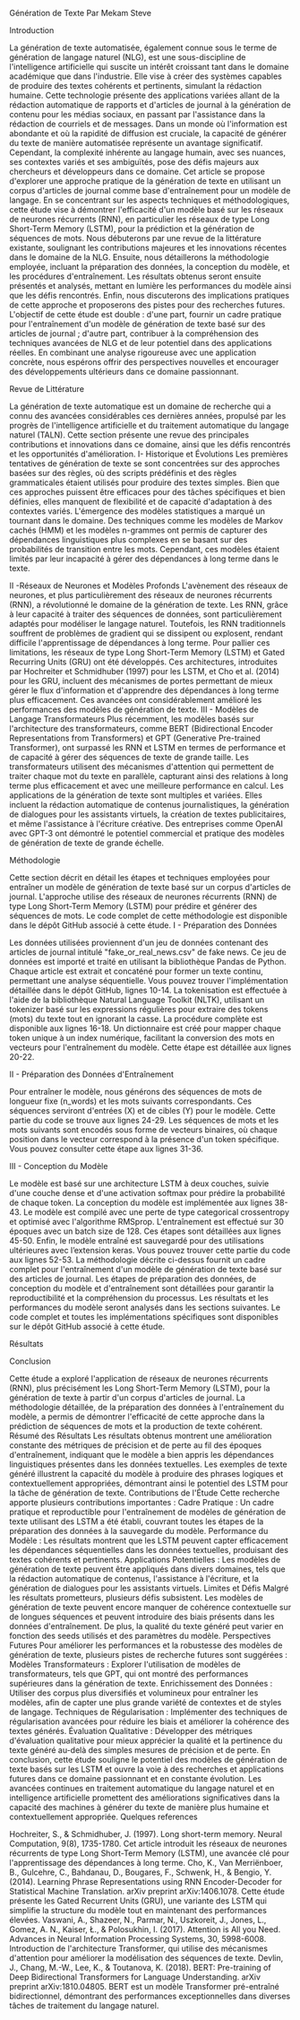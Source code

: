 Génération de Texte
Par Mekam Steve

Introduction

La génération de texte automatisée, également connue sous le terme de génération de langage naturel (NLG), est une sous-discipline de l'intelligence artificielle qui suscite un intérêt croissant tant dans le domaine académique que dans l'industrie. Elle vise à créer des systèmes capables de produire des textes cohérents et pertinents, simulant la rédaction humaine. Cette technologie présente des applications variées allant de la rédaction automatique de rapports et d'articles de journal à la génération de contenu pour les médias sociaux, en passant par l'assistance dans la rédaction de courriels et de messages.
Dans un monde où l'information est abondante et où la rapidité de diffusion est cruciale, la capacité de générer du texte de manière automatisée représente un avantage significatif. Cependant, la complexité inhérente au langage humain, avec ses nuances, ses contextes variés et ses ambiguïtés, pose des défis majeurs aux chercheurs et développeurs dans ce domaine.
Cet article se propose d'explorer une approche pratique de la génération de texte en utilisant un corpus d'articles de journal comme base d'entraînement pour un modèle de langage. En se concentrant sur les aspects techniques et méthodologiques, cette étude vise à démontrer l'efficacité d'un modèle basé sur les réseaux de neurones récurrents (RNN), en particulier les réseaux de type Long Short-Term Memory (LSTM), pour la prédiction et la génération de séquences de mots.
Nous débuterons par une revue de la littérature existante, soulignant les contributions majeures et les innovations récentes dans le domaine de la NLG. Ensuite, nous détaillerons la méthodologie employée, incluant la préparation des données, la conception du modèle, et les procédures d'entraînement. Les résultats obtenus seront ensuite présentés et analysés, mettant en lumière les performances du modèle ainsi que les défis rencontrés. Enfin, nous discuterons des implications pratiques de cette approche et proposerons des pistes pour des recherches futures.
L'objectif de cette étude est double : d'une part, fournir un cadre pratique pour l'entraînement d'un modèle de génération de texte basé sur des articles de journal ; d'autre part, contribuer à la compréhension des techniques avancées de NLG et de leur potentiel dans des applications réelles. En combinant une analyse rigoureuse avec une application concrète, nous espérons offrir des perspectives nouvelles et encourager des développements ultérieurs dans ce domaine passionnant.

Revue de Littérature

La génération de texte automatique est un domaine de recherche qui a connu des avancées considérables ces dernières années, propulsé par les progrès de l'intelligence artificielle et du traitement automatique du langage naturel (TALN). Cette section présente une revue des principales contributions et innovations dans ce domaine, ainsi que les défis rencontrés et les opportunités d'amélioration.
I- Historique et Évolutions
Les premières tentatives de génération de texte se sont concentrées sur des approches basées sur des règles, où des scripts prédéfinis et des règles grammaticales étaient utilisés pour produire des textes simples. Bien que ces approches puissent être efficaces pour des tâches spécifiques et bien définies, elles manquent de flexibilité et de capacité d'adaptation à des contextes variés.
L'émergence des modèles statistiques a marqué un tournant dans le domaine. Des techniques comme les modèles de Markov cachés (HMM) et les modèles n-grammes ont permis de capturer des dépendances linguistiques plus complexes en se basant sur des probabilités de transition entre les mots. Cependant, ces modèles étaient limités par leur incapacité à gérer des dépendances à long terme dans le texte.

II -Réseaux de Neurones et Modèles Profonds
L'avènement des réseaux de neurones, et plus particulièrement des réseaux de neurones récurrents (RNN), a révolutionné le domaine de la génération de texte. Les RNN, grâce à leur capacité à traiter des séquences de données, sont particulièrement adaptés pour modéliser le langage naturel. Toutefois, les RNN traditionnels souffrent de problèmes de gradient qui se dissipent ou explosent, rendant difficile l'apprentissage de dépendances à long terme.
Pour pallier ces limitations, les réseaux de type Long Short-Term Memory (LSTM) et Gated Recurring Units (GRU) ont été développés. Ces architectures, introduites par Hochreiter et Schmidhuber (1997) pour les LSTM, et Cho et al. (2014) pour les GRU, incluent des mécanismes de portes permettant de mieux gérer le flux d'information et d'apprendre des dépendances à long terme plus efficacement. Ces avancées ont considérablement amélioré les performances des modèles de génération de texte.
III - Modèles de Langage Transformateurs
Plus récemment, les modèles basés sur l'architecture des transformateurs, comme BERT (Bidirectional Encoder Representations from Transformers) et GPT (Generative Pre-trained Transformer), ont surpassé les RNN et LSTM en termes de performance et de capacité à gérer des séquences de texte de grande taille. Les transformateurs utilisent des mécanismes d'attention qui permettent de traiter chaque mot du texte en parallèle, capturant ainsi des relations à long terme plus efficacement et avec une meilleure performance en calcul.
Les applications de la génération de texte sont multiples et variées. Elles incluent la rédaction automatique de contenus journalistiques, la génération de dialogues pour les assistants virtuels, la création de textes publicitaires, et même l'assistance à l'écriture créative. Des entreprises comme OpenAI avec GPT-3 ont démontré le potentiel commercial et pratique des modèles de génération de texte de grande échelle.

Méthodologie

Cette section décrit en détail les étapes et techniques employées pour entraîner un modèle de génération de texte basé sur un corpus d'articles de journal. L'approche utilise des réseaux de neurones récurrents (RNN) de type Long Short-Term Memory (LSTM) pour prédire et générer des séquences de mots. Le code complet de cette méthodologie est disponible dans le dépôt GitHub associé à cette étude.
I - Préparation des Données

Les données utilisées proviennent d'un jeu de données contenant des articles de journal intitulé "fake_or_real_news.csv" de fake news. Ce jeu de données est importé et traité en utilisant la bibliothèque Pandas de Python. Chaque article est extrait et concaténé pour former un texte continu, permettant une analyse séquentielle. Vous pouvez trouver l'implémentation détaillée dans le dépôt GitHub, lignes 10-14.
La tokenisation est effectuée à l'aide de la bibliothèque Natural Language Toolkit (NLTK), utilisant un tokenizer basé sur les expressions régulières pour extraire des tokens (mots) du texte tout en ignorant la casse. La procédure complète est disponible aux lignes 16-18.
Un dictionnaire est créé pour mapper chaque token unique à un index numérique, facilitant la conversion des mots en vecteurs pour l'entraînement du modèle. Cette étape est détaillée aux lignes 20-22.

II - Préparation des Données d'Entraînement

Pour entraîner le modèle, nous générons des séquences de mots de longueur fixe (n_words) et les mots suivants correspondants. Ces séquences serviront d'entrées (X) et de cibles (Y) pour le modèle. Cette partie du code se trouve aux lignes 24-29.
Les séquences de mots et les mots suivants sont encodés sous forme de vecteurs binaires, où chaque position dans le vecteur correspond à la présence d'un token spécifique. Vous pouvez consulter cette étape aux lignes 31-36.

III - Conception du Modèle

Le modèle est basé sur une architecture LSTM à deux couches, suivie d'une couche dense et d'une activation softmax pour prédire la probabilité de chaque token. La conception du modèle est implémentée aux lignes 38-43.
Le modèle est compilé avec une perte de type categorical crossentropy et optimisé avec l'algorithme RMSprop. L'entraînement est effectué sur 30 époques avec un batch size de 128. Ces étapes sont détaillées aux lignes 45-50.
Enfin, le modèle entraîné est sauvegardé pour des utilisations ultérieures avec l’extension keras. Vous pouvez trouver cette partie du code aux lignes 52-53.
La méthodologie décrite ci-dessus fournit un cadre complet pour l'entraînement d'un modèle de génération de texte basé sur des articles de journal. Les étapes de préparation des données, de conception du modèle et d'entraînement sont détaillées pour garantir la reproductibilité et la compréhension du processus. Les résultats et les performances du modèle seront analysés dans les sections suivantes. Le code complet et toutes les implémentations spécifiques sont disponibles sur le dépôt GitHub associé à cette étude.

Résultats

Conclusion

Cette étude a exploré l'application de réseaux de neurones récurrents (RNN), plus précisément les Long Short-Term Memory (LSTM), pour la génération de texte à partir d'un corpus d'articles de journal. La méthodologie détaillée, de la préparation des données à l'entraînement du modèle, a permis de démontrer l'efficacité de cette approche dans la prédiction de séquences de mots et la production de texte cohérent.
Résumé des Résultats
Les résultats obtenus montrent une amélioration constante des métriques de précision et de perte au fil des époques d'entraînement, indiquant que le modèle a bien appris les dépendances linguistiques présentes dans les données textuelles. Les exemples de texte généré illustrent la capacité du modèle à produire des phrases logiques et contextuellement appropriées, démontrant ainsi le potentiel des LSTM pour la tâche de génération de texte.
Contributions de l'Étude
Cette recherche apporte plusieurs contributions importantes :
Cadre Pratique : Un cadre pratique et reproductible pour l'entraînement de modèles de génération de texte utilisant des LSTM a été établi, couvrant toutes les étapes de la préparation des données à la sauvegarde du modèle.
Performance du Modèle : Les résultats montrent que les LSTM peuvent capter efficacement les dépendances séquentielles dans les données textuelles, produisant des textes cohérents et pertinents.
Applications Potentielles : Les modèles de génération de texte peuvent être appliqués dans divers domaines, tels que la rédaction automatique de contenus, l'assistance à l'écriture, et la génération de dialogues pour les assistants virtuels.
Limites et Défis
Malgré les résultats prometteurs, plusieurs défis subsistent. Les modèles de génération de texte peuvent encore manquer de cohérence contextuelle sur de longues séquences et peuvent introduire des biais présents dans les données d'entraînement. De plus, la qualité du texte généré peut varier en fonction des seeds utilisés et des paramètres du modèle.
Perspectives Futures
Pour améliorer les performances et la robustesse des modèles de génération de texte, plusieurs pistes de recherche futures sont suggérées :
Modèles Transformateurs : Explorer l'utilisation de modèles de transformateurs, tels que GPT, qui ont montré des performances supérieures dans la génération de texte.
Enrichissement des Données : Utiliser des corpus plus diversifiés et volumineux pour entraîner les modèles, afin de capter une plus grande variété de contextes et de styles de langage.
Techniques de Régularisation : Implémenter des techniques de régularisation avancées pour réduire les biais et améliorer la cohérence des textes générés.
Évaluation Qualitative : Développer des métriques d'évaluation qualitative pour mieux apprécier la qualité et la pertinence du texte généré au-delà des simples mesures de précision et de perte.
En conclusion, cette étude souligne le potentiel des modèles de génération de texte basés sur les LSTM et ouvre la voie à des recherches et applications futures dans ce domaine passionnant et en constante évolution. Les avancées continues en traitement automatique du langage naturel et en intelligence artificielle promettent des améliorations significatives dans la capacité des machines à générer du texte de manière plus humaine et contextuellement appropriée.
Quelques references

Hochreiter, S., & Schmidhuber, J. (1997). Long short-term memory. Neural Computation, 9(8), 1735-1780.
Cet article introduit les réseaux de neurones récurrents de type Long Short-Term Memory (LSTM), une avancée clé pour l'apprentissage des dépendances à long terme.
Cho, K., Van Merriënboer, B., Gulcehre, C., Bahdanau, D., Bougares, F., Schwenk, H., & Bengio, Y. (2014). Learning Phrase Representations using RNN Encoder-Decoder for Statistical Machine Translation. arXiv preprint arXiv:1406.1078.
Cette étude présente les Gated Recurrent Units (GRU), une variante des LSTM qui simplifie la structure du modèle tout en maintenant des performances élevées.
Vaswani, A., Shazeer, N., Parmar, N., Uszkoreit, J., Jones, L., Gomez, A. N., Kaiser, Ł., & Polosukhin, I. (2017). Attention is All you Need. Advances in Neural Information Processing Systems, 30, 5998-6008.
Introduction de l'architecture Transformer, qui utilise des mécanismes d'attention pour améliorer la modélisation des séquences de texte.
Devlin, J., Chang, M.-W., Lee, K., & Toutanova, K. (2018). BERT: Pre-training of Deep Bidirectional Transformers for Language Understanding. arXiv preprint arXiv:1810.04805.
BERT est un modèle Transformer pré-entraîné bidirectionnel, démontrant des performances exceptionnelles dans diverses tâches de traitement du langage naturel.
